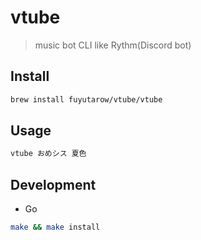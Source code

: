 # vtube
> music bot CLI like Rythm(Discord bot)

## Install
```sh
brew install fuyutarow/vtube/vtube
```

## Usage
```sh
vtube おめシス 夏色
```

## Development
- Go

```sh
make && make install
```
